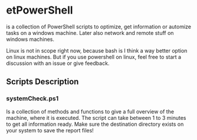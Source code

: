 # etPowerShell

is a collection of PowerShell scripts to optimize, get information or automize tasks on a windows machine. Later also network and remote stuff on windows machines. 

Linux is not in scope right now, because bash is I think a way better option on linux machines. But if you use powershell on linux, feel free to start a discussion with an issue or give feedback.

## Scripts Description

### systemCheck.ps1
Is a collection of methods and functions to give a full overview of the machine, where it is executed. The script can take between 1 to 3 minutes to get all information ready. Make sure the destination directory exists on your system to save the report files!